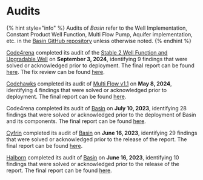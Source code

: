 # Audits

{% hint style="info" %}
Audits of _Basin_ refer to the Well Implementation, Constant Product Well Function, Multi Flow Pump, Aquifer implementation, etc. in the [Basin GitHub repository](https://github.com/BeanstalkFarms/Basin) unless otherwise noted.
{% endhint %}

[Code4rena](https://code4rena.com) completed its audit of the [Stable 2 Well Function and Upgradable Well](https://code4rena.com/reports/2024-07-basin) on **September 3, 2024**, identifying 9 findings that were solved or acknowledged prior to deployment. The final report can be found [here](https://bean.money/09-03-24-basin-code4rena-report). The fix review can be found [here](https://bean.money/09-11-24-basin-code4rena-fix-review-report).

[Codehawks](https://codehawks.cyfrin.io) completed its audit of [Multi Flow v1.1](https://codehawks.cyfrin.io/c/2024-04-Beanstalk-DIB/results?lt=contest\&page=1\&sc=reward\&sj=reward\&t=report) on **May 8, 2024**, identifying 4 findings that were solved or acknowledged prior to deployment. The final report can be found [here](https://bean.money/05-08-24-multi-flow-codehawks-report).

Code4rena completed its audit of [Basin](https://code4rena.com/contests/2023-07-basin) on **July 10, 2023**, identifying 28 findings that were solved or acknowledged prior to the deployment of Basin and its components. The final report can be found [here](https://bean.money/10-05-23-basin-code4rena-report).

[Cyfrin](https://www.cyfrin.io/) completed its audit of [Basin](https://github.com/BeanstalkFarms/Beanstalk-Audits/blob/main/ecosystem/06-16-23-basin-cyfrin-report.pdf) on **June 16, 2023**, identifying 29 findings that were solved or acknowledged prior to the release of the report. The final report can be found [here](https://bean.money/06-16-23-basin-cyfrin-report).

[Halborn](https://halborn.com/) completed its audit of [Basin](https://github.com/BeanstalkFarms/Beanstalk-Audits/blob/main/ecosystem/06-16-23-basin-halborn-report.pdf) on **June 16, 2023**, identifying 10 findings that were solved or acknowledged prior to the release of the report. The final report can be found [here](https://bean.money/06-16-23-basin-halborn-report).
